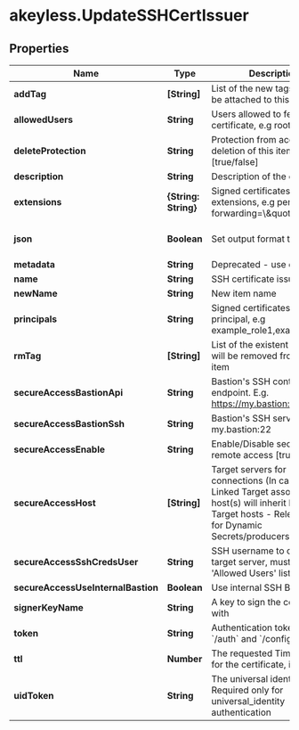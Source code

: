 # akeyless.UpdateSSHCertIssuer

## Properties

Name | Type | Description | Notes
------------ | ------------- | ------------- | -------------
**addTag** | **[String]** | List of the new tags that will be attached to this item | [optional] 
**allowedUsers** | **String** | Users allowed to fetch the certificate, e.g root,ubuntu | 
**deleteProtection** | **String** | Protection from accidental deletion of this item [true/false] | [optional] 
**description** | **String** | Description of the object | [optional] 
**extensions** | **{String: String}** | Signed certificates with extensions, e.g permit-port-forwarding&#x3D;\\\&quot;\\\&quot; | [optional] 
**json** | **Boolean** | Set output format to JSON | [optional] [default to false]
**metadata** | **String** | Deprecated - use description | [optional] 
**name** | **String** | SSH certificate issuer name | 
**newName** | **String** | New item name | [optional] 
**principals** | **String** | Signed certificates with principal, e.g example_role1,example_role2 | [optional] 
**rmTag** | **[String]** | List of the existent tags that will be removed from this item | [optional] 
**secureAccessBastionApi** | **String** | Bastion&#39;s SSH control API endpoint. E.g. https://my.bastion:9900 | [optional] 
**secureAccessBastionSsh** | **String** | Bastion&#39;s SSH server. E.g. my.bastion:22 | [optional] 
**secureAccessEnable** | **String** | Enable/Disable secure remote access [true/false] | [optional] 
**secureAccessHost** | **[String]** | Target servers for connections (In case of Linked Target association, host(s) will inherit Linked Target hosts - Relevant only for Dynamic Secrets/producers) | [optional] 
**secureAccessSshCredsUser** | **String** | SSH username to connect to target server, must be in &#39;Allowed Users&#39; list | [optional] 
**secureAccessUseInternalBastion** | **Boolean** | Use internal SSH Bastion | [optional] 
**signerKeyName** | **String** | A key to sign the certificate with | 
**token** | **String** | Authentication token (see &#x60;/auth&#x60; and &#x60;/configure&#x60;) | [optional] 
**ttl** | **Number** | The requested Time To Live for the certificate, in seconds | 
**uidToken** | **String** | The universal identity token, Required only for universal_identity authentication | [optional] 


